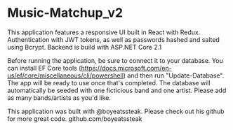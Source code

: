 # Music-Matchup_v2
This application features a responsive UI built in React with Redux. Authentication with JWT tokens, as well as passwords hashed and salted using Bcrypt. Backend is build with ASP.NET Core 2.1

Before running the application, be sure to connect it to your database. You can install EF Core tools (https://docs.microsoft.com/en-us/ef/core/miscellaneous/cli/powershell) and then run "Update-Database". The app will be ready to use once that's completed. The database will automatically be seeded with one ficticious band and one artist. Please add as many bands/artists as you'd like.


This application was built with @boyeatssteak. Please check out his github for more great code.
github.com/boyeatssteak
